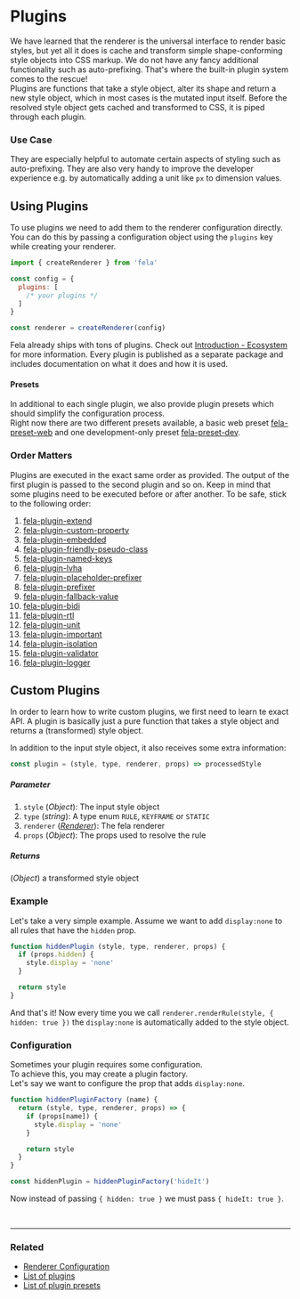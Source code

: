 # Plugins

We have learned that the renderer is the universal interface to render basic styles, but yet all it does is cache and transform simple shape-conforming style objects into CSS markup. We do not have any fancy additional functionality such as auto-prefixing. That's where the built-in plugin system comes to the rescue!<br>
Plugins are functions that take a style object, alter its shape and return a new style object, which in most cases is the mutated input itself.
Before the resolved style object gets cached and transformed to CSS, it is piped through each plugin.

### Use Case
They are especially helpful to automate certain aspects of styling such as auto-prefixing. They are also very handy to improve the developer experience e.g. by automatically adding a unit like `px` to dimension values.

## Using Plugins
To use plugins we need to add them to the renderer configuration directly. You can do this by passing a configuration object using the `plugins` key while creating your renderer.

```javascript
import { createRenderer } from 'fela'

const config = {
  plugins: [
    /* your plugins */
  ]
}

const renderer = createRenderer(config)
```

Fela already ships with tons of plugins. Check out [Introduction - Ecosystem](../introduction/Ecosystem.md#plugins) for more information. Every plugin is published as a separate package and includes documentation on what it does and how it is used.

#### Presets
In additional to each single plugin, we also provide plugin presets which should simplify the configuration process.<br>
Right now there are two different presets available, a basic web preset [fela-preset-web](https://github.com/rofrischmann/fela/tree/master/packages/fela-preset-web) and one development-only preset [fela-preset-dev](https://github.com/rofrischmann/fela/tree/master/packages/fela-preset-dev).

### Order Matters
Plugins are executed in the exact same order as provided. The output of the first plugin is passed to the second plugin and so on. Keep in mind that some plugins need to be executed before or after another. To be safe, stick to the following order:

1. [fela-plugin-extend](https://github.com/rofrischmann/fela/tree/master/packages/fela-plugin-extend)
2. [fela-plugin-custom-property](https://github.com/rofrischmann/fela/tree/master/packages/fela-plugin-custom-property)
3. [fela-plugin-embedded](https://github.com/rofrischmann/fela/tree/master/packages/fela-plugin-embedded)
4. [fela-plugin-friendly-pseudo-class](https://github.com/rofrischmann/fela/tree/master/packages/fela-plugin-friendly-pseudo-class)
5. [fela-plugin-named-keys](https://github.com/rofrischmann/fela/tree/master/packages/fela-plugin-named-keys)
6. [fela-plugin-lvha](https://github.com/rofrischmann/fela/tree/master/packages/fela-plugin-lvha)
7. [fela-plugin-placeholder-prefixer](https://github.com/rofrischmann/fela/tree/master/packages/fela-plugin-placeholder-prefixer)
8. [fela-plugin-prefixer](https://github.com/rofrischmann/fela/tree/master/packages/fela-plugin-prefixer)
10. [fela-plugin-fallback-value](https://github.com/rofrischmann/fela/tree/master/packages/fela-plugin-fallback-value)
11. [fela-plugin-bidi](https://github.com/rofrischmann/fela/tree/master/packages/fela-plugin-bidi)
12. [fela-plugin-rtl](https://github.com/rofrischmann/fela/tree/master/packages/fela-plugin-rtl)
13. [fela-plugin-unit](https://github.com/rofrischmann/fela/tree/master/packages/fela-plugin-unit)
15. [fela-plugin-important](https://github.com/rofrischmann/fela/tree/master/packages/fela-plugin-important)
16. [fela-plugin-isolation](https://github.com/rofrischmann/fela/tree/master/packages/fela-plugin-isolation)
17. [fela-plugin-validator](https://github.com/rofrischmann/fela/tree/master/packages/fela-plugin-validator)
18. [fela-plugin-logger](https://github.com/rofrischmann/fela/tree/master/packages/fela-plugin-logger)


## Custom Plugins

In order to learn how to write custom plugins, we first need to learn te exact API. A plugin is basically just a pure function that takes a style object and returns a (transformed) style object.

In addition to the input style object, it also receives some extra information:
```javascript
const plugin = (style, type, renderer, props) => processedStyle
```

##### Parameter
1. `style` (*Object*): The input style object
2. `type` (*string*): A type enum `RULE`, `KEYFRAME` or `STATIC`
3. `renderer` ([*Renderer*](../basics/Renderer.md)): The fela renderer
4. `props` (*Object*): The props used to resolve the rule

##### Returns
(*Object*) a transformed style object

### Example
Let's take a very simple example. Assume we want to add `display:none` to all rules that have the `hidden` prop.

```javascript
function hiddenPlugin (style, type, renderer, props) {
  if (props.hidden) {
    style.display = 'none'
  }

  return style
}
```
And that's it! Now every time you we call `renderer.renderRule(style, { hidden: true })` the `display:none` is automatically added to the style object.


### Configuration

Sometimes your plugin requires some configuration.<br>
To achieve this, you may create a plugin factory.<br>
Let's say we want to configure the prop that adds `display:none`.
```javascript
function hiddenPluginFactory (name) {
  return (style, type, renderer, props) => {
    if (props[name]) {
      style.display = 'none'
    }

    return style
  }
}
```
```javascript
const hiddenPlugin = hiddenPluginFactory('hideIt')
```
Now instead of passing `{ hidden: true }` we must pass `{ hideIt: true }`.

<br>

---

### Related
* [Renderer Configuration](RendererConfiguration.md)
* [List of plugins](../introduction/Ecosystem.md#plugins)
* [List of plugin presets](../introduction/Ecosystem.md#plugin-presets)
